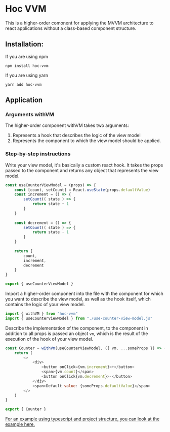 # Hoc VVM
This is a higher-order comonent for applying the MVVM architecture to react applications without a class-based component structure.
## Installation:
If you are using npm

    npm install hoc-vvm
If you are using yarn

    yarn add hoc-vvm

## Application
### Arguments withVM
The higher-order component withVM takes two arguments:

1. Represents a hook that describes the logic of the view model
2. Represents the component to which the view model should be applied.

### Step-by-step instructions

Write your view model, it's basically a custom react hook. It takes the props passed to the component and returns any object that represents the view model.
```javascript
const useCounterViewModel = (props) => {
    const [count, setCount] = React.useState(props.defaultValue)
    const increment = () => {
        setCount(( state ) => {
            return state + 1
        }
    }
    
    const decrement = () => {
        setCount(( state ) => {
            return state - 1
        }
    }
    
    return {
        count,
        increment,
        decrement
    }
}

export { useCounterViewModel }
```
Import a higher-order component into the file with the component for which you want to describe the view model, as well as the hook itself, which contains the logic of your view model.
```javascript
import { withVM } from "hoc-vvm"
import { useCounterViewModel } from "./use-counter-view-model.js"
```
Describe the implementation of the component, to the component in addition to all props is passed an object `vm`, which is the result of the execution of the hook of your view model.
```javascript
const Counter = withVm(useCounterViewModel, ({ vm, ...someProps }) => { 
    return (
        <>
            <div>
                <button onClick={vm.increment}>+</button>
                <span>{vm.count}</span>
                <button onClick{vm.decrement}>-</button>
            </div>
            <span>Default value: {someProps.defaultValue}</span>
        </>
    )
}

export { Counter }
```

[For an example using typescript and project structure, you can look at the example here.](https://github.com/khanindev/hoc-vvm/tree/main/example)